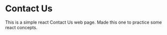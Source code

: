# Contact Us

This is a simple react Contact Us web page. Made this one to practice some react concepts.
